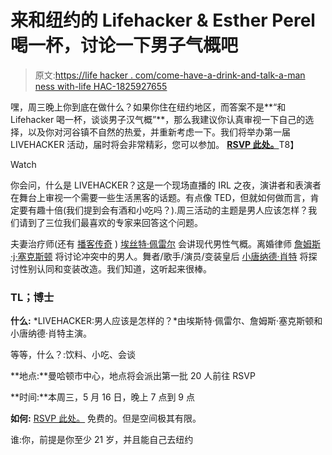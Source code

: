 # 来和纽约的 Lifehacker & Esther Perel 喝一杯，讨论一下男子气概吧

> 原文:[https://life hacker . com/come-have-a-drink-and-talk-a-man ness with-life HAC-1825927655](https://lifehacker.com/come-have-a-drink-and-talk-about-manliness-with-lifehac-1825927655)

嘿，周三晚上你到底在做什么？如果你住在纽约地区，而答案不是**“和 Lifehacker 喝一杯，谈谈男子汉气概”**，那么我建议你认真审视一下自己的选择，以及你对河谷镇不自然的热爱，并重新考虑一下。我们将举办第一届 LIVEHACKER 活动，届时将会非常精彩，您可以参加。 [**RSVP 此处。**](https://livehacker.splashthat.com/)T8】

Watch

你会问，什么是 LIVEHACKER？这是一个现场直播的 IRL 之夜，演讲者和表演者在舞台上审视一个需要一些生活黑客的话题。有点像 TED，但就如何做而言，肯定要有趣十倍(我们提到会有酒和小吃吗？).周三活动的主题是男人应该怎样？我们请到了三位我们最喜欢的专家来回答这个问题。

夫妻治疗师(还有 [播客传奇](https://www.estherperel.com/podcast) ) [埃丝特·佩雷尔](https://www.ted.com/talks/esther_perel_rethinking_infidelity_a_talk_for_anyone_who_has_ever_loved) 会讲现代男性气概。离婚律师 [詹姆斯·j·塞克斯顿](https://lifehacker.com/how-to-save-your-relationship-with-divorce-lawyer-jame-1825292713) 将讨论冲突中的男人。舞者/歌手/演员/变装皇后 [小唐纳德·肖特](https://www.donaldcshorterjr.com/#/activist/) 将探讨性别认同和变装改造。我们知道，这听起来很棒。

### **TL；博士**

**什么:** *LIVEHACKER:男人应该是怎样的？*由埃斯特·佩雷尔、詹姆斯·塞克斯顿和小唐纳德·肖特主演。

等等，什么？:饮料、小吃、会谈

**地点:**曼哈顿市中心，地点将会派出第一批 20 人前往 RSVP

**时间:**本周三，5 月 16 日，晚上 7 点到 9 点

**如何:** [RSVP 此处。](https://livehacker.splashthat.com/) 免费的。但是空间极其有限。

谁:你，前提是你至少 21 岁，并且能自己去纽约